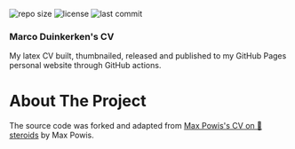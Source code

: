 <a name="readme-top"></a>

![repo size](https://img.shields.io/github/repo-size/marco-duinkerken/cv)
![license](https://img.shields.io/github/license/marco-duinkerken/cv)
![last commit](https://img.shields.io/github/last-commit/marco-duinkerken/cv)

<!-- PROJECT LOGO -->
<div align="left">
  <h3 align="left">Marco Duinkerken's CV</h3>
  <p align="left">
    My latex CV built, thumbnailed, released and published to my GitHub Pages personal website through GitHub actions.
</div>

<!-- ABOUT THE PROJECT -->
# About The Project

The source code was forked and adapted from [Max Powis's CV on 💊 steroids](https://github.com/maxpowis/cv) by Max Powis.
